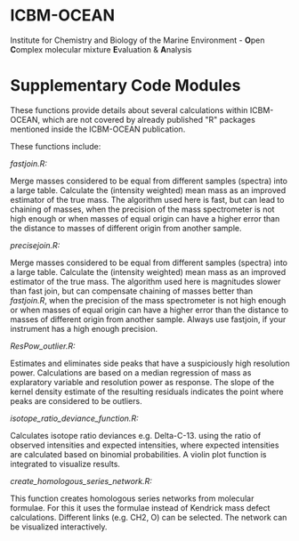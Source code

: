 # ICBM-OCEAN 
Institute for Chemistry and Biology of the Marine Environment - **O**pen **C**omplex molecular mixture **E**valuation & **A**nalysis

# Supplementary Code Modules

These functions provide details about several calculations within ICBM-OCEAN, which are not covered by already published "R" packages mentioned inside the ICBM-OCEAN publication.

These functions include:

*fastjoin.R:* 

Merge masses considered to be equal from different samples (spectra) into a large table. Calculate the (intensity weighted) mean mass as an improved estimator of the true mass. The algorithm used here is fast, but can lead to chaining of masses, when the precision of the mass spectrometer is not high enough or when masses of equal origin can have a higher error than the distance to masses of different origin from another sample. 

*precisejoin.R:* 

Merge masses considered to be equal from different samples (spectra) into a large table. Calculate the (intensity weighted) mean mass as an improved estimator of the true mass. The algorithm used here is magnitudes slower than fast join, but can compensate chaining of masses better than *fastjoin.R*, when the precision of the mass spectrometer is not high enough or when masses of equal origin can have a higher error than the distance to masses of different origin from another sample. 
Always use fastjoin, if your instrument has a high enough precision.

*ResPow_outlier.R:*

Estimates and eliminates side peaks that have a suspiciously high resolution power. Calculations are based on a median regression of mass as explaratory variable and resolution power as response. The slope of the kernel density estimate of the resulting residuals indicates the point where peaks are considered to be outliers. 

*isotope_ratio_deviance_function.R:*

Calculates isotope ratio deviances e.g. Delta-C-13. using the ratio of observed intensities and expected intensities, where expected intensities are calculated based on binomial probabilities. A violin plot function is integrated to visualize results. 

*create_homologous_series_network.R:*

This function creates homologous series networks from molecular formulae. For this it uses the formulae instead of Kendrick mass defect calculations. Different links (e.g. CH2, O) can be selected. The network can be visualized interactively. 



